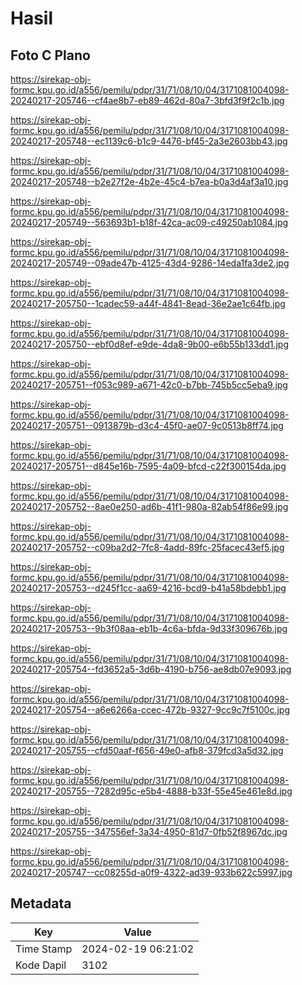 # Hasil

## Foto C Plano

https://sirekap-obj-formc.kpu.go.id/a556/pemilu/pdpr/31/71/08/10/04/3171081004098-20240217-205746--cf4ae8b7-eb89-462d-80a7-3bfd3f9f2c1b.jpg

https://sirekap-obj-formc.kpu.go.id/a556/pemilu/pdpr/31/71/08/10/04/3171081004098-20240217-205748--ec1139c6-b1c9-4476-bf45-2a3e2603bb43.jpg

https://sirekap-obj-formc.kpu.go.id/a556/pemilu/pdpr/31/71/08/10/04/3171081004098-20240217-205748--b2e27f2e-4b2e-45c4-b7ea-b0a3d4af3a10.jpg

https://sirekap-obj-formc.kpu.go.id/a556/pemilu/pdpr/31/71/08/10/04/3171081004098-20240217-205749--563693b1-b18f-42ca-ac09-c49250ab1084.jpg

https://sirekap-obj-formc.kpu.go.id/a556/pemilu/pdpr/31/71/08/10/04/3171081004098-20240217-205749--09ade47b-4125-43d4-9286-14eda1fa3de2.jpg

https://sirekap-obj-formc.kpu.go.id/a556/pemilu/pdpr/31/71/08/10/04/3171081004098-20240217-205750--1cadec59-a44f-4841-8ead-36e2ae1c64fb.jpg

https://sirekap-obj-formc.kpu.go.id/a556/pemilu/pdpr/31/71/08/10/04/3171081004098-20240217-205750--ebf0d8ef-e9de-4da8-9b00-e6b55b133dd1.jpg

https://sirekap-obj-formc.kpu.go.id/a556/pemilu/pdpr/31/71/08/10/04/3171081004098-20240217-205751--f053c989-a671-42c0-b7bb-745b5cc5eba9.jpg

https://sirekap-obj-formc.kpu.go.id/a556/pemilu/pdpr/31/71/08/10/04/3171081004098-20240217-205751--0913879b-d3c4-45f0-ae07-9c0513b8ff74.jpg

https://sirekap-obj-formc.kpu.go.id/a556/pemilu/pdpr/31/71/08/10/04/3171081004098-20240217-205751--d845e16b-7595-4a09-bfcd-c22f300154da.jpg

https://sirekap-obj-formc.kpu.go.id/a556/pemilu/pdpr/31/71/08/10/04/3171081004098-20240217-205752--8ae0e250-ad6b-41f1-980a-82ab54f86e99.jpg

https://sirekap-obj-formc.kpu.go.id/a556/pemilu/pdpr/31/71/08/10/04/3171081004098-20240217-205752--c09ba2d2-7fc8-4add-89fc-25facec43ef5.jpg

https://sirekap-obj-formc.kpu.go.id/a556/pemilu/pdpr/31/71/08/10/04/3171081004098-20240217-205753--d245f1cc-aa69-4216-bcd9-b41a58bdebb1.jpg

https://sirekap-obj-formc.kpu.go.id/a556/pemilu/pdpr/31/71/08/10/04/3171081004098-20240217-205753--9b3f08aa-eb1b-4c6a-bfda-9d33f309676b.jpg

https://sirekap-obj-formc.kpu.go.id/a556/pemilu/pdpr/31/71/08/10/04/3171081004098-20240217-205754--fd3652a5-3d6b-4190-b756-ae8db07e9093.jpg

https://sirekap-obj-formc.kpu.go.id/a556/pemilu/pdpr/31/71/08/10/04/3171081004098-20240217-205754--a6e6266a-ccec-472b-9327-9cc9c7f5100c.jpg

https://sirekap-obj-formc.kpu.go.id/a556/pemilu/pdpr/31/71/08/10/04/3171081004098-20240217-205755--cfd50aaf-f656-49e0-afb8-379fcd3a5d32.jpg

https://sirekap-obj-formc.kpu.go.id/a556/pemilu/pdpr/31/71/08/10/04/3171081004098-20240217-205755--7282d95c-e5b4-4888-b33f-55e45e461e8d.jpg

https://sirekap-obj-formc.kpu.go.id/a556/pemilu/pdpr/31/71/08/10/04/3171081004098-20240217-205755--347556ef-3a34-4950-81d7-0fb52f8967dc.jpg

https://sirekap-obj-formc.kpu.go.id/a556/pemilu/pdpr/31/71/08/10/04/3171081004098-20240217-205747--cc08255d-a0f9-4322-ad39-933b622c5997.jpg


## Metadata

| Key        | Value               |
| ---------- | ------------------- |
| Time Stamp | 2024-02-19 06:21:02 |
| Kode Dapil | 3102                |



